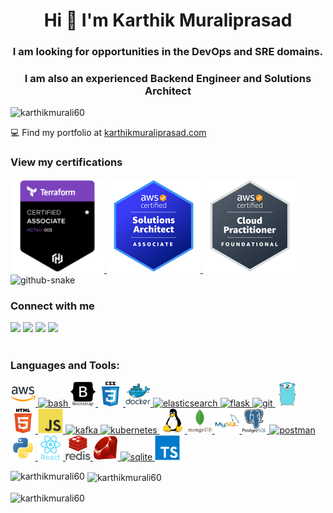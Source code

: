 <h1 align="center">Hi 👋 I'm Karthik Muraliprasad</h1>
<h3 align="center">I am looking for opportunities in the DevOps and SRE domains.</h3>
<h3 align="center">I am also an experienced Backend Engineer and Solutions Architect</h3>

<!-- Profile Views -->
<p align="left"> <img src="https://komarev.com/ghpvc/?username=karthikmurali60&label=Profile%20views&color=0e75b6&style=flat" alt="karthikmurali60" /> </p>

<!-- Portfolio -->
💻 Find my portfolio at [karthikmuraliprasad.com](https://www.karthikmuraliprasad.com)
<br>

<!-- Certifications -->
<h3 align="left">View my certifications</h3>
<a href="https://www.credly.com/badges/ff97886c-aee9-42a8-b32e-5ca94a130000" target="_blank" rel="noreferrer"> <img src="https://github.com/karthikmurali60/karthikmurali60/blob/main/assets/Hashicorp_Certified_Terraform_Associate.png" alt="aws" width="150" height="150"/> </a>
<a href="https://www.credly.com/badges/780047c6-1d5e-4011-972d-2939ce311508" target="_blank" rel="noreferrer"> <img src="https://github.com/karthikmurali60/karthikmurali60/blob/main/assets/AWS_Certified_Solutions_Architect_Associate.png" alt="aws" width="150" height="150"/> </a>
<a href="https://www.credly.com/badges/ec6dda27-ce5b-44e6-9fa7-7ef3e68e4eb6" target="_blank" rel="noreferrer"> <img src="https://github.com/karthikmurali60/karthikmurali60/blob/main/assets/AWS_Certified_Cloud_Practitioner.png" alt="aws" width="150" height="150"/> </a>
<br>

<!-- Snake GIF -->
<picture>
  <source media="(prefers-color-scheme: dark)" srcset="https://github.com/karthikmurali60/karthikmurali60/blob/output/github-contribution-grid-snake-dark.svg" />
  <source media="(prefers-color-scheme: light)" srcset="https://github.com/karthikmurali60/karthikmurali60/blob/output/github-contribution-grid-snake.svg" />
  <img alt="github-snake" src="github-snake.svg" />
</picture> 
<br>

<!-- Connect with me -->
<h3 align="left">Connect with me</h3>
<div> 
  <a href="https://www.linkedin.com/in/karthikmuraliprasad" target="_blank"><img src="https://img.shields.io/badge/-LinkedIn-%230077B5?style=for-the-badge&logo=linkedin&logoColor=white" target="_blank"></a> 
  <a href="https://twitter.com/imkmurali" target="_blank"><img src="https://img.shields.io/badge/-Twitter-%23EA4335?style=for-the-badge&logo=youtube&logoColor=white" target="_blank"></a>
  <a href="https://instagram.com/thekarthikmurali" target="_blank"><img src="https://img.shields.io/badge/-Instagram-%23E4405F?style=for-the-badge&logo=instagram&logoColor=white" target="_blank"></a>
  <a href = "mailto: karthik.muraliprasad@gmail.com"><img src="https://img.shields.io/badge/-Gmail-%23333?style=for-the-badge&logo=gmail&logoColor=white" target="_blank"></a>
 </br>
</br>
</div>

<!-- Languages and Tools -->
<h3 align="left">Languages and Tools:</h3>
<p align="left"> <a href="https://aws.amazon.com" target="_blank" rel="noreferrer"> <img src="https://raw.githubusercontent.com/devicons/devicon/master/icons/amazonwebservices/amazonwebservices-original-wordmark.svg" alt="aws" width="40" height="40"/> </a> <a href="https://www.gnu.org/software/bash/" target="_blank" rel="noreferrer"> <img src="https://www.vectorlogo.zone/logos/gnu_bash/gnu_bash-icon.svg" alt="bash" width="40" height="40"/> </a> <a href="https://getbootstrap.com" target="_blank" rel="noreferrer"> <img src="https://raw.githubusercontent.com/devicons/devicon/master/icons/bootstrap/bootstrap-plain-wordmark.svg" alt="bootstrap" width="40" height="40"/> </a> <a href="https://www.w3schools.com/css/" target="_blank" rel="noreferrer"> <img src="https://raw.githubusercontent.com/devicons/devicon/master/icons/css3/css3-original-wordmark.svg" alt="css3" width="40" height="40"/> </a> <a href="https://www.docker.com/" target="_blank" rel="noreferrer"> <img src="https://raw.githubusercontent.com/devicons/devicon/master/icons/docker/docker-original-wordmark.svg" alt="docker" width="40" height="40"/> </a> <a href="https://www.elastic.co" target="_blank" rel="noreferrer"> <img src="https://www.vectorlogo.zone/logos/elastic/elastic-icon.svg" alt="elasticsearch" width="40" height="40"/> </a> <a href="https://flask.palletsprojects.com/" target="_blank" rel="noreferrer"> <img src="https://www.vectorlogo.zone/logos/pocoo_flask/pocoo_flask-icon.svg" alt="flask" width="40" height="40"/> </a> <a href="https://git-scm.com/" target="_blank" rel="noreferrer"> <img src="https://www.vectorlogo.zone/logos/git-scm/git-scm-icon.svg" alt="git" width="40" height="40"/> </a> <a href="https://golang.org" target="_blank" rel="noreferrer"> <img src="https://raw.githubusercontent.com/devicons/devicon/master/icons/go/go-original.svg" alt="go" width="40" height="40"/> </a> <a href="https://www.w3.org/html/" target="_blank" rel="noreferrer"> <img src="https://raw.githubusercontent.com/devicons/devicon/master/icons/html5/html5-original-wordmark.svg" alt="html5" width="40" height="40"/> </a> <a href="https://developer.mozilla.org/en-US/docs/Web/JavaScript" target="_blank" rel="noreferrer"> <img src="https://raw.githubusercontent.com/devicons/devicon/master/icons/javascript/javascript-original.svg" alt="javascript" width="40" height="40"/> </a> <a href="https://kafka.apache.org/" target="_blank" rel="noreferrer"> <img src="https://www.vectorlogo.zone/logos/apache_kafka/apache_kafka-icon.svg" alt="kafka" width="40" height="40"/> </a> <a href="https://kubernetes.io" target="_blank" rel="noreferrer"> <img src="https://www.vectorlogo.zone/logos/kubernetes/kubernetes-icon.svg" alt="kubernetes" width="40" height="40"/> </a> <a href="https://www.linux.org/" target="_blank" rel="noreferrer"> <img src="https://raw.githubusercontent.com/devicons/devicon/master/icons/linux/linux-original.svg" alt="linux" width="40" height="40"/> </a> <a href="https://www.mongodb.com/" target="_blank" rel="noreferrer"> <img src="https://raw.githubusercontent.com/devicons/devicon/master/icons/mongodb/mongodb-original-wordmark.svg" alt="mongodb" width="40" height="40"/> </a> <a href="https://www.mysql.com/" target="_blank" rel="noreferrer"> <img src="https://raw.githubusercontent.com/devicons/devicon/master/icons/mysql/mysql-original-wordmark.svg" alt="mysql" width="40" height="40"/> </a> <a href="https://www.postgresql.org" target="_blank" rel="noreferrer"> <img src="https://raw.githubusercontent.com/devicons/devicon/master/icons/postgresql/postgresql-original-wordmark.svg" alt="postgresql" width="40" height="40"/> </a> <a href="https://postman.com" target="_blank" rel="noreferrer"> <img src="https://www.vectorlogo.zone/logos/getpostman/getpostman-icon.svg" alt="postman" width="40" height="40"/> </a> <a href="https://www.python.org" target="_blank" rel="noreferrer"> <img src="https://raw.githubusercontent.com/devicons/devicon/master/icons/python/python-original.svg" alt="python" width="40" height="40"/> </a> <a href="https://reactjs.org/" target="_blank" rel="noreferrer"> <img src="https://raw.githubusercontent.com/devicons/devicon/master/icons/react/react-original-wordmark.svg" alt="react" width="40" height="40"/> </a> <a href="https://redis.io" target="_blank" rel="noreferrer"> <img src="https://raw.githubusercontent.com/devicons/devicon/master/icons/redis/redis-original-wordmark.svg" alt="redis" width="40" height="40"/> </a> <a href="https://www.ruby-lang.org/en/" target="_blank" rel="noreferrer"> <img src="https://raw.githubusercontent.com/devicons/devicon/master/icons/ruby/ruby-original.svg" alt="ruby" width="40" height="40"/> </a> <a href="https://www.sqlite.org/" target="_blank" rel="noreferrer"> <img src="https://www.vectorlogo.zone/logos/sqlite/sqlite-icon.svg" alt="sqlite" width="40" height="40"/> </a> <a href="https://www.typescriptlang.org/" target="_blank" rel="noreferrer"> <img src="https://raw.githubusercontent.com/devicons/devicon/master/icons/typescript/typescript-original.svg" alt="typescript" width="40" height="40"/> </a> </p>

<p><img align="left" src="https://github-readme-stats.vercel.app/api/top-langs?username=karthikmurali60&show_icons=true&locale=en&layout=compact" alt="karthikmurali60" /></p>

<p>&nbsp;<img align="center" src="https://github-readme-stats.vercel.app/api?username=karthikmurali60&show_icons=true&locale=en" alt="karthikmurali60" /></p>

<p><img align="center" src="https://github-readme-streak-stats.herokuapp.com/?user=karthikmurali60&" alt="karthikmurali60" /></p>
